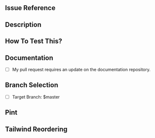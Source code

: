 ## Issue Reference
<!--- Please mention issue #id or use a comma if your pull request solves multiple issues. -->

## Description
<!--- Please describe your changes in detail. -->

## How To Test This?
<!--- Please describe in detail how to test the changes made in this pull request. -->

## Documentation
- [ ] My pull request requires an update on the documentation repository.
<!--- Please describe in detail what needs to be changed. --->

## Branch Selection
<!--- Please specify the target branch for this pull request. -->
- [ ] Target Branch: $master 

## Pint
<!---  Please make sure all the pint tests are passed. -->

## Tailwind Reordering
<!--- Please make sure all the Tailwind classes are reordered. -->